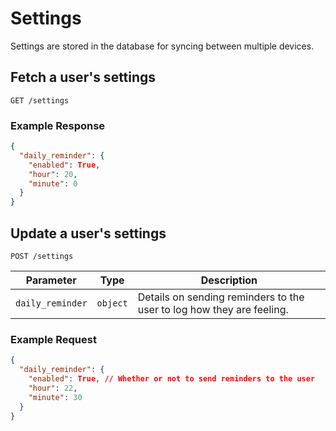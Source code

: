 # Settings

Settings are stored in the database for syncing between multiple devices.

## Fetch a user's settings

`GET /settings`

### Example Response

```json
{
  "daily_reminder": {
    "enabled": True,
    "hour": 20,
    "minute": 0
  }
}
```

## Update a user's settings

`POST /settings`

| Parameter        | Type     | Description                                                           |
| ---------------- | -------- | --------------------------------------------------------------------- |
| `daily_reminder` | `object` | Details on sending reminders to the user to log how they are feeling. |

### Example Request

```json
{
  "daily_reminder": {
    "enabled": True, // Whether or not to send reminders to the user
    "hour": 22,
    "minute": 30
  }
}
```

